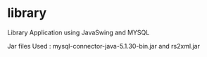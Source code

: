 library
=======
Library Application using JavaSwing and MYSQL


Jar files Used : mysql-connector-java-5.1.30-bin.jar and rs2xml.jar
